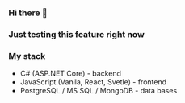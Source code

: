 ### Hi there 👋
### Just testing this feature right now
### My stack
- C# (ASP.NET Core) - backend
- JavaScript (Vanila, React, Svetle) - frontend
- PostgreSQL / MS SQL / MongoDB - data bases
<!--
**daniilda/daniilda** is a ✨ _special_ ✨ repository because its `README.md` (this file) appears on your GitHub profile.

Here are some ideas to get you started:

- 🔭 I’m currently working on ...
- 🌱 I’m currently learning ...
- 👯 I’m looking to collaborate on ...
- 🤔 I’m looking for help with ...
- 💬 Ask me about ...
- 📫 How to reach me: ...
- 😄 Pronouns: ...
- ⚡ Fun fact: ...
-->
